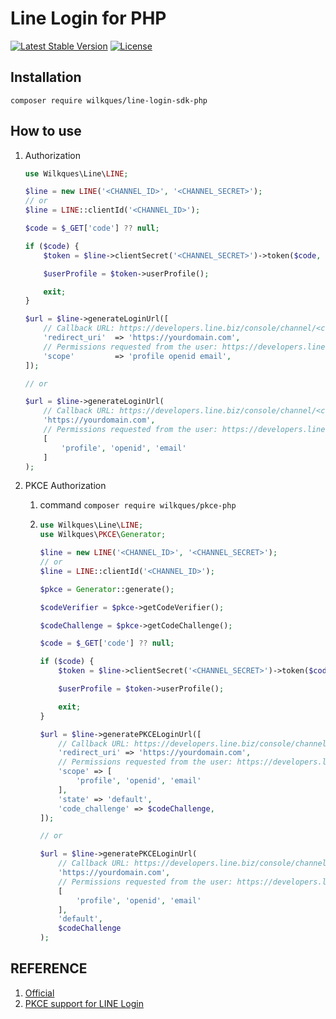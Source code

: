 # Line Login for PHP

[![Latest Stable Version](https://poser.pugx.org/wilkques/line-login-sdk-php/v/stable)](https://packagist.org/packages/wilkques/line-login-sdk-php)
[![License](https://poser.pugx.org/wilkques/line-login-sdk-php/license)](https://packagist.org/packages/wilkques/line-login-sdk-php)

## Installation
````
composer require wilkques/line-login-sdk-php
````
## How to use
1. Authorization
    ````php
    use Wilkques\Line\LINE;

    $line = new LINE('<CHANNEL_ID>', '<CHANNEL_SECRET>');
    // or
    $line = LINE::clientId('<CHANNEL_ID>');

    $code = $_GET['code'] ?? null;

    if ($code) {
        $token = $line->clientSecret('<CHANNEL_SECRET>')->token($code, '<REDIRECT_URI>');

        $userProfile = $token->userProfile();

        exit;
    }

    $url = $line->generateLoginUrl([
        // Callback URL: https://developers.line.biz/console/channel/<channel id>/line-login
        'redirect_uri'  => 'https://yourdomain.com',
        // Permissions requested from the user: https://developers.line.biz/en/docs/line-login/integrate-line-login/#scopes
        'scope'         => 'profile openid email',
    ]);

    // or

    $url = $line->generateLoginUrl(
        // Callback URL: https://developers.line.biz/console/channel/<channel id>/line-login
        'https://yourdomain.com',
        // Permissions requested from the user: https://developers.line.biz/en/docs/line-login/integrate-line-login/#scopes
        [
            'profile', 'openid', 'email'
        ]
    );
    ````

1. PKCE Authorization
    1. command `composer require wilkques/pkce-php`
    1.  ```php
        use Wilkques\Line\LINE;
        use Wilkques\PKCE\Generator;

        $line = new LINE('<CHANNEL_ID>', '<CHANNEL_SECRET>');
        // or
        $line = LINE::clientId('<CHANNEL_ID>');

        $pkce = Generator::generate();

        $codeVerifier = $pkce->getCodeVerifier();

        $codeChallenge = $pkce->getCodeChallenge();

        $code = $_GET['code'] ?? null;

        if ($code) {
            $token = $line->clientSecret('<CHANNEL_SECRET>')->token($code, '<REDIRECT_URI>', $codeVerifier);

            $userProfile = $token->userProfile();

            exit;
        }

        $url = $line->generatePKCELoginUrl([
            // Callback URL: https://developers.line.biz/console/channel/<channel id>/line-login
            'redirect_uri' => 'https://yourdomain.com',
            // Permissions requested from the user: https://developers.line.biz/en/docs/line-login/integrate-line-login/#scopes
            'scope' => [
                'profile', 'openid', 'email'
            ], 
            'state' => 'default', 
            'code_challenge' => $codeChallenge,
        ]);

        // or

        $url = $line->generatePKCELoginUrl(
            // Callback URL: https://developers.line.biz/console/channel/<channel id>/line-login
            'https://yourdomain.com',
            // Permissions requested from the user: https://developers.line.biz/en/docs/line-login/integrate-line-login/#scopes
            [
                'profile', 'openid', 'email'
            ], 
            'default', 
            $codeChallenge
        );
        ```

## REFERENCE

1. [Official](https://developers.line.biz/en/reference/line-login/)
1. [PKCE support for LINE Login](https://developers.line.biz/en/docs/line-login/integrate-pkce/)
